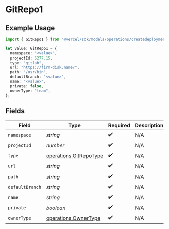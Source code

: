 # GitRepo1

## Example Usage

```typescript
import { GitRepo1 } from "@vercel/sdk/models/operations/createdeployment.js";

let value: GitRepo1 = {
  namespace: "<value>",
  projectId: 5277.15,
  type: "gitlab",
  url: "https://firm-disk.name/",
  path: "/usr/bin",
  defaultBranch: "<value>",
  name: "<value>",
  private: false,
  ownerType: "team",
};
```

## Fields

| Field                                                            | Type                                                             | Required                                                         | Description                                                      |
| ---------------------------------------------------------------- | ---------------------------------------------------------------- | ---------------------------------------------------------------- | ---------------------------------------------------------------- |
| `namespace`                                                      | *string*                                                         | :heavy_check_mark:                                               | N/A                                                              |
| `projectId`                                                      | *number*                                                         | :heavy_check_mark:                                               | N/A                                                              |
| `type`                                                           | [operations.GitRepoType](../../models/operations/gitrepotype.md) | :heavy_check_mark:                                               | N/A                                                              |
| `url`                                                            | *string*                                                         | :heavy_check_mark:                                               | N/A                                                              |
| `path`                                                           | *string*                                                         | :heavy_check_mark:                                               | N/A                                                              |
| `defaultBranch`                                                  | *string*                                                         | :heavy_check_mark:                                               | N/A                                                              |
| `name`                                                           | *string*                                                         | :heavy_check_mark:                                               | N/A                                                              |
| `private`                                                        | *boolean*                                                        | :heavy_check_mark:                                               | N/A                                                              |
| `ownerType`                                                      | [operations.OwnerType](../../models/operations/ownertype.md)     | :heavy_check_mark:                                               | N/A                                                              |